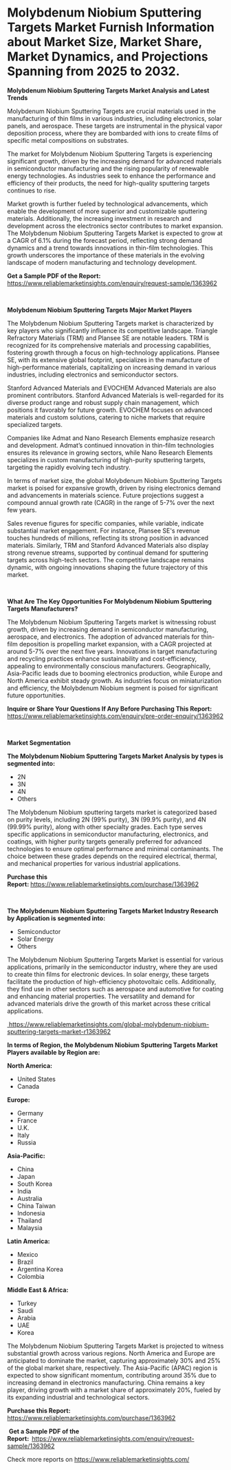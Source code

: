 <p><h1>Molybdenum Niobium Sputtering Targets Market Furnish Information about Market Size, Market Share, Market Dynamics, and Projections Spanning from 2025 to 2032.</h1></p><p><strong>Molybdenum Niobium Sputtering Targets Market Analysis and Latest Trends</strong></p>
<p><p>Molybdenum Niobium Sputtering Targets are crucial materials used in the manufacturing of thin films in various industries, including electronics, solar panels, and aerospace. These targets are instrumental in the physical vapor deposition process, where they are bombarded with ions to create films of specific metal compositions on substrates.</p><p>The market for Molybdenum Niobium Sputtering Targets is experiencing significant growth, driven by the increasing demand for advanced materials in semiconductor manufacturing and the rising popularity of renewable energy technologies. As industries seek to enhance the performance and efficiency of their products, the need for high-quality sputtering targets continues to rise.</p><p>Market growth is further fueled by technological advancements, which enable the development of more superior and customizable sputtering materials. Additionally, the increasing investment in research and development across the electronics sector contributes to market expansion. The Molybdenum Niobium Sputtering Targets Market is expected to grow at a CAGR of 6.1% during the forecast period, reflecting strong demand dynamics and a trend towards innovations in thin-film technologies. This growth underscores the importance of these materials in the evolving landscape of modern manufacturing and technology development.</p></p>
<p><strong>Get a Sample PDF of the Report:&nbsp;</strong> <a href="https://www.reliablemarketinsights.com/enquiry/request-sample/1363962?utm_campaign=2137&utm_medium=2&utm_source=Github&utm_content=ia&utm_term=03022025&utm_id=molybdenum-niobium-sputtering-targets">https://www.reliablemarketinsights.com/enquiry/request-sample/1363962</a></p>
<p>&nbsp;</p>
<p><strong>Molybdenum Niobium Sputtering Targets Major Market Players</strong></p>
<p><p>The Molybdenum Niobium Sputtering Targets market is characterized by key players who significantly influence its competitive landscape. Triangle Refractory Materials (TRM) and Plansee SE are notable leaders. TRM is recognized for its comprehensive materials and processing capabilities, fostering growth through a focus on high-technology applications. Plansee SE, with its extensive global footprint, specializes in the manufacture of high-performance materials, capitalizing on increasing demand in various industries, including electronics and semiconductor sectors.</p><p>Stanford Advanced Materials and EVOCHEM Advanced Materials are also prominent contributors. Stanford Advanced Materials is well-regarded for its diverse product range and robust supply chain management, which positions it favorably for future growth. EVOCHEM focuses on advanced materials and custom solutions, catering to niche markets that require specialized targets.</p><p>Companies like Admat and Nano Research Elements emphasize research and development. Admat’s continued innovation in thin-film technologies ensures its relevance in growing sectors, while Nano Research Elements specializes in custom manufacturing of high-purity sputtering targets, targeting the rapidly evolving tech industry.</p><p>In terms of market size, the global Molybdenum Niobium Sputtering Targets market is poised for expansive growth, driven by rising electronics demand and advancements in materials science. Future projections suggest a compound annual growth rate (CAGR) in the range of 5-7% over the next few years.</p><p>Sales revenue figures for specific companies, while variable, indicate substantial market engagement. For instance, Plansee SE's revenue touches hundreds of millions, reflecting its strong position in advanced materials. Similarly, TRM and Stanford Advanced Materials also display strong revenue streams, supported by continual demand for sputtering targets across high-tech sectors. The competitive landscape remains dynamic, with ongoing innovations shaping the future trajectory of this market.</p></p>
<p>&nbsp;</p>
<p><strong>What Are The Key Opportunities For Molybdenum Niobium Sputtering Targets Manufacturers?</strong></p>
<p><p>The Molybdenum Niobium Sputtering Targets market is witnessing robust growth, driven by increasing demand in semiconductor manufacturing, aerospace, and electronics. The adoption of advanced materials for thin-film deposition is propelling market expansion, with a CAGR projected at around 5-7% over the next five years. Innovations in target manufacturing and recycling practices enhance sustainability and cost-efficiency, appealing to environmentally conscious manufacturers. Geographically, Asia-Pacific leads due to booming electronics production, while Europe and North America exhibit steady growth. As industries focus on miniaturization and efficiency, the Molybdenum Niobium segment is poised for significant future opportunities.</p></p>
<p><strong>Inquire or Share Your Questions If Any Before Purchasing This Report:</strong> <a href="https://www.reliablemarketinsights.com/enquiry/pre-order-enquiry/1363962?utm_campaign=2137&utm_medium=2&utm_source=Github&utm_content=ia&utm_term=03022025&utm_id=molybdenum-niobium-sputtering-targets">https://www.reliablemarketinsights.com/enquiry/pre-order-enquiry/1363962</a></p>
<p>&nbsp;</p>
<p><strong>Market Segmentation</strong></p>
<p><strong>The Molybdenum Niobium Sputtering Targets Market Analysis by types is segmented into:</strong></p>
<p><ul><li>2N</li><li>3N</li><li>4N</li><li>Others</li></ul></p>
<p><p>The Molybdenum Niobium sputtering targets market is categorized based on purity levels, including 2N (99% purity), 3N (99.9% purity), and 4N (99.99% purity), along with other specialty grades. Each type serves specific applications in semiconductor manufacturing, electronics, and coatings, with higher purity targets generally preferred for advanced technologies to ensure optimal performance and minimal contaminants. The choice between these grades depends on the required electrical, thermal, and mechanical properties for various industrial applications.</p></p>
<p><strong>Purchase this Report:&nbsp;</strong><a href="https://www.reliablemarketinsights.com/purchase/1363962?utm_campaign=2137&utm_medium=2&utm_source=Github&utm_content=ia&utm_term=03022025&utm_id=molybdenum-niobium-sputtering-targets">https://www.reliablemarketinsights.com/purchase/1363962</a></p>
<p>&nbsp;</p>
<p><strong>The Molybdenum Niobium Sputtering Targets Market Industry Research by Application is segmented into:</strong></p>
<p><ul><li>Semiconductor</li><li>Solar Energy</li><li>Others</li></ul></p>
<p><p>The Molybdenum Niobium Sputtering Targets Market is essential for various applications, primarily in the semiconductor industry, where they are used to create thin films for electronic devices. In solar energy, these targets facilitate the production of high-efficiency photovoltaic cells. Additionally, they find use in other sectors such as aerospace and automotive for coating and enhancing material properties. The versatility and demand for advanced materials drive the growth of this market across these critical applications.</p></p>
<p><a href="https://www.reliablemarketinsights.com/global-molybdenum-niobium-sputtering-targets-market-r1363962?utm_campaign=2137&utm_medium=2&utm_source=Github&utm_content=ia&utm_term=03022025&utm_id=molybdenum-niobium-sputtering-targets">&nbsp;https://www.reliablemarketinsights.com/global-molybdenum-niobium-sputtering-targets-market-r1363962</a></p>
<p><strong>In terms of Region, the Molybdenum Niobium Sputtering Targets Market Players available by Region are:</strong></p>
<p>
    <p> <strong> North America: </strong>
        <ul>
            <li>United States</li>
            <li>Canada</li>
        </ul>
        </p> 
    <p> <strong> Europe: </strong>
        <ul>
            <li>Germany</li>
            <li>France</li>
            <li>U.K.</li>
            <li>Italy</li>
            <li>Russia</li>
        </ul>
        </p> 
    <p> <strong> Asia-Pacific: </strong>
        <ul>
            <li>China</li>
            <li>Japan</li>
            <li>South Korea</li>
            <li>India</li>
            <li>Australia</li>
            <li>China Taiwan</li>
            <li>Indonesia</li>
            <li>Thailand</li>
            <li>Malaysia</li>
        </ul>
        </p> 
    <p> <strong> Latin America: </strong>
        <ul>
            <li>Mexico</li>
            <li>Brazil</li>
            <li>Argentina Korea</li>
            <li>Colombia</li>
        </ul>
        </p> 
    <p> <strong> Middle East & Africa: </strong>
        <ul>
            <li>Turkey</li>
            <li>Saudi</li>
            <li>Arabia</li>
            <li>UAE</li>
            <li>Korea</li>
        </ul>
    </p>
    </p>
<p><p>The Molybdenum Niobium Sputtering Targets Market is projected to witness substantial growth across various regions. North America and Europe are anticipated to dominate the market, capturing approximately 30% and 25% of the global market share, respectively. The Asia-Pacific (APAC) region is expected to show significant momentum, contributing around 35% due to increasing demand in electronics manufacturing. China remains a key player, driving growth with a market share of approximately 20%, fueled by its expanding industrial and technological sectors.</p></p>
<p><strong>Purchase this Report: </strong><a href="https://www.reliablemarketinsights.com/purchase/1363962?utm_campaign=2137&utm_medium=2&utm_source=Github&utm_content=ia&utm_term=03022025&utm_id=molybdenum-niobium-sputtering-targets">https://www.reliablemarketinsights.com/purchase/1363962</a></p>
<p>&nbsp;<strong>Get a Sample PDF of the Report:&nbsp;&nbsp;</strong><a href="https://www.reliablemarketinsights.com/enquiry/request-sample/1363962?utm_campaign=2137&utm_medium=2&utm_source=Github&utm_content=ia&utm_term=03022025&utm_id=molybdenum-niobium-sputtering-targets">https://www.reliablemarketinsights.com/enquiry/request-sample/1363962</a></p>
<p><strong></strong></p>
<p>Check more reports on <a href="https://www.reliablemarketinsights.com/?utm_campaign=2137&utm_medium=2&utm_source=Github&utm_content=ia&utm_term=03022025&utm_id=molybdenum-niobium-sputtering-targets">https://www.reliablemarketinsights.com/</a></p>